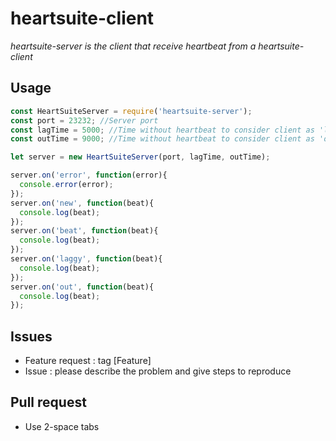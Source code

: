 # heartsuite-client

*heartsuite-server is the client that receive heartbeat from a heartsuite-client*

## Usage

```javascript
const HeartSuiteServer = require('heartsuite-server');
const port = 23232; //Server port
const lagTime = 5000; //Time without heartbeat to consider client as 'laggy'
const outTime = 9000; //Time without heartbeat to consider client as 'out'

let server = new HeartSuiteServer(port, lagTime, outTime);

server.on('error', function(error){
  console.error(error);
});
server.on('new', function(beat){
  console.log(beat);
});
server.on('beat', function(beat){
  console.log(beat);
});
server.on('laggy', function(beat){
  console.log(beat);
});
server.on('out', function(beat){
  console.log(beat);
});
```

## Issues
- Feature request : tag [Feature]
- Issue : please describe the problem and give steps to reproduce

## Pull request
- Use 2-space tabs
